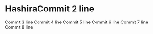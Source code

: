 # HashiraCommit 2 line
Commit 3 line
Commit 4 line
Commit 5 line
Commit 6 line
Commit 7 line
Commit 8 line
